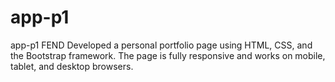 # app-p1
app-p1 FEND Developed a personal portfolio page using HTML, CSS, and the Bootstrap framework. The page is fully responsive and works on mobile, tablet, and desktop browsers.

